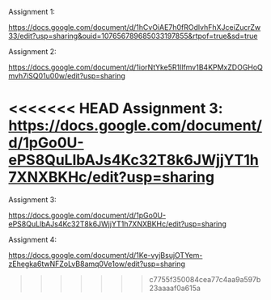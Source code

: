 Assignment 1:

https://docs.google.com/document/d/1hCvOiAE7h0fROdlvhFhXJceiZucrZw33/edit?usp=sharing&ouid=107656789685033197855&rtpof=true&sd=true

Assignment 2:

https://docs.google.com/document/d/1iorNtYke5R1Ilfmv1B4KPMxZDOGHoQmvh7iSQ01u00w/edit?usp=sharing

<<<<<<< HEAD
Assignment 3: https://docs.google.com/document/d/1pGo0U-ePS8QuLlbAJs4Kc32T8k6JWjjYT1h7XNXBKHc/edit?usp=sharing
=======
Assignment 3:

https://docs.google.com/document/d/1pGo0U-ePS8QuLlbAJs4Kc32T8k6JWjjYT1h7XNXBKHc/edit?usp=sharing

Assignment 4: 

https://docs.google.com/document/d/1Ke-vyjBsujOTYem-zEhegka6twNFZoLvB8amq0Ve1ow/edit?usp=sharing
>>>>>>> c7755f350084cea77c4aa9a597b23aaaaf0a615a
